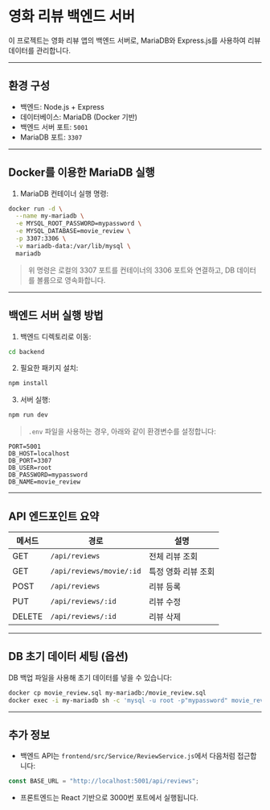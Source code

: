 #  영화 리뷰 백엔드 서버

이 프로젝트는 영화 리뷰 앱의 백엔드 서버로, MariaDB와 Express.js를 사용하여 리뷰 데이터를 관리합니다.

---

##  환경 구성

- 백엔드: Node.js + Express
- 데이터베이스: MariaDB (Docker 기반)
- 백엔드 서버 포트: `5001`
- MariaDB 포트: `3307`

---

##  Docker를 이용한 MariaDB 실행

1. MariaDB 컨테이너 실행 명령:

```bash
docker run -d \
  --name my-mariadb \
  -e MYSQL_ROOT_PASSWORD=mypassword \
  -e MYSQL_DATABASE=movie_review \
  -p 3307:3306 \
  -v mariadb-data:/var/lib/mysql \
  mariadb
```

> 위 명령은 로컬의 3307 포트를 컨테이너의 3306 포트와 연결하고, DB 데이터를 볼륨으로 영속화합니다.

---

##  백엔드 서버 실행 방법

1. 백엔드 디렉토리로 이동:

```bash
cd backend
```

2. 필요한 패키지 설치:

```bash
npm install
```

3. 서버 실행:

```bash
npm run dev
```

> `.env` 파일을 사용하는 경우, 아래와 같이 환경변수를 설정합니다:

```env
PORT=5001
DB_HOST=localhost
DB_PORT=3307
DB_USER=root
DB_PASSWORD=mypassword
DB_NAME=movie_review
```

---

##  API 엔드포인트 요약

| 메서드 | 경로                        | 설명             |
|--------|-----------------------------|------------------|
| GET    | `/api/reviews`              | 전체 리뷰 조회    |
| GET    | `/api/reviews/movie/:id`    | 특정 영화 리뷰 조회 |
| POST   | `/api/reviews`              | 리뷰 등록        |
| PUT    | `/api/reviews/:id`          | 리뷰 수정        |
| DELETE | `/api/reviews/:id`          | 리뷰 삭제        |

---

##  DB 초기 데이터 세팅 (옵션)

DB 백업 파일을 사용해 초기 데이터를 넣을 수 있습니다:

```bash
docker cp movie_review.sql my-mariadb:/movie_review.sql
docker exec -i my-mariadb sh -c 'mysql -u root -p"mypassword" movie_review < /movie_review.sql'
```

---

##  추가 정보

- 백엔드 API는 `frontend/src/Service/ReviewService.js`에서 다음처럼 접근합니다:

```js
const BASE_URL = "http://localhost:5001/api/reviews";
```

- 프론트엔드는 React 기반으로 3000번 포트에서 실행됩니다.